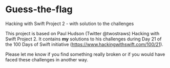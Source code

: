 # Guess-the-flag
Hacking with Swift Project 2 - with solution to the challenges

This project is based on Paul Hudson (Twitter @twostraws) Hacking with Swift Project 2. 
It contains **my** solutions to his challenges during Day 21 of the 100 Days of Swift initiative (https://www.hackingwithswift.com/100/21).

Please let me know if you find something really broken or if you would have faced these challenges in another way.
